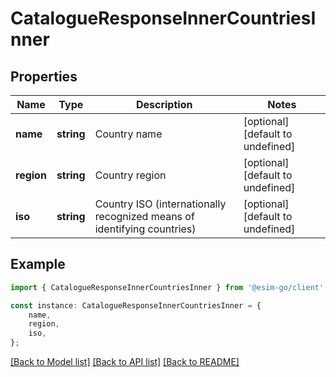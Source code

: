 # CatalogueResponseInnerCountriesInner


## Properties

Name | Type | Description | Notes
------------ | ------------- | ------------- | -------------
**name** | **string** | Country name | [optional] [default to undefined]
**region** | **string** | Country region | [optional] [default to undefined]
**iso** | **string** | Country ISO (internationally recognized means of identifying countries) | [optional] [default to undefined]

## Example

```typescript
import { CatalogueResponseInnerCountriesInner } from '@esim-go/client';

const instance: CatalogueResponseInnerCountriesInner = {
    name,
    region,
    iso,
};
```

[[Back to Model list]](../README.md#documentation-for-models) [[Back to API list]](../README.md#documentation-for-api-endpoints) [[Back to README]](../README.md)

